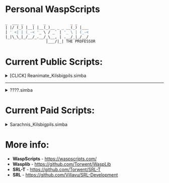 # Personal WaspScripts
 ```pascal
 _  ___ _    _    _           _ _
| |/ (_) |__| |__(_)__ _ _ __(_) |___
| ' <| | (_-< '_ \ / _` | '_ \ | (_-<
|_|\_\_|_/__/_.__/_\__, | .__/_|_/__/
                   |___/|_| THE PROFESSOR
 ```

# Current Public Scripts:
<details>
<summary>[CLICK] Reanimate_Kilsbigpils.simba</summary>
<br>
I recommend for you to watch this video before you use this script:<br> https://www.youtube.com/watch?v=2eP6WPHqPBk
 
## Features:
```
- Uses a Custom World Hopper Handler (**TLDR:** You can choose your desired world regions or you can use your own CUSTOM list):
  -- You can Enable/Disable World Hopping.
  -- You can Enable/Disable Total Level World Hopping.
  -- Regions: EU, NAEast, NAWest, AUS.
  -- Configurable CUSTOM World List.

- Automatically:
  -- Detects if the user has a anti-fire shield equiped to fight Ensouled Dragon Heads.
  -- Detects if the user is wearing a Serpentine helm to fight Ensouled Kalphite Heads.
     --- In case the user is not wearing it it will withdraw the Antipoison you specified in the settings.
  -- Uses the correct Prayer Protection if it's enabled in the settings.
     --- Make sure you have the required Prayer level to use Protect from Melee and/or Protect from Missile (if you don't it will also detect this).
  -- Detect most stuff that you might do wrong and stop the script, telling you what was the cause.
  -- Teleports to the bank you specified in the settings if your health is bellow 30%.

- [3] Supported Bank locations:
  -- Castle Wars, Ferox Enclave, Grand Exchange.

- [2] Supported Travel methods:
  -- Arceus Library and Fairy Ring (Requires Ardougne Cape 1..4);
    --- Automatically detects if you have Elite Lumbridge Diaries before using the Fairy Ring travel method.
      ---- You also require to have pre-purchased the fairy ring unlock. (Check the osrs wiki if you are unsure).

- You can Enable/Disable use of Food and/or Prayer pots.
  -- You can also specify what food to use and the amount.

- Experimental Summoning spot (Works best with 1 tile sized Monsters).

- For biger monsters it will use a different method of tile clicking to Summon the Ensouled Heads to avoid issues. (ONLY if ExperimentalSummonSpot is disable).

- You can make extra changes if you know what you are doing inside of the "Init" procedure. 
```
## Requirements:
```
- Start in one of the supported bank locations.
- Set EXP Bar to PRAYER ONLY. NOT TOTAL SKILLS (If you want accurate Exp/Hr reports).
- Have your equipment and weapon pre-equiped.
- Have your desired Ensouled Head in your bank.
- Have the Fairy ring near the altar unlock if using it (Search for it on reddit/youtube if needed).
- Have a Ring of Dueling if using the Castle Wars/Ferox Enclave bank, alternatively, a Ring of Wealth if using the Grand Exchange.
- Script Settings are located between:
{............-= [   -SETTINGS START-   ] =-............}
{.............-= [   -SETTINGS END-   ] =-.............}
- Instructions/Descriptions for each element is also present after each "//".
```

## Recommendation:
```
- Ferox is the best bank due to the Rejuv. Pool.
- If you are fighting something like Abyssal demons use the experimental spot. Gives the best results.
- Big monsters like Dragons and Kalphites might be a bit buggy due to their size.
- Check the official OSRS Wiki for more info:
https://oldschool.runescape.wiki/w/Pay-to-play_Prayer_training#Reanimating_ensouled_heads 
```

## Credits/Script Signature
```
 _  ___ _    _    _           _ _
| |/ (_) |__| |__(_)__ _ _ __(_) |___
| ' <| | (_-< '_ \ / _` | '_ \ | (_-<
|_|\_\_|_/__/_.__/_\__, | .__/_|_/__/
                   |___/|_| THE PROFESSOR
        Dark Altar Reanimate

            -[Credits]-
   @SimonK, @Skunkworks, @Student,
@Club XJ, @sebastiaan, @CanadianJames, @TazE

- A big thanks to all the amazing wasp devs who answered my #chat questions!
- Ty to SimonK for letting me rebuild/remake his old reanimate script!
- Ty to Majora for collecting the osrs world numbers per region.
- Ty to Unit for testing the script.
- Ty to Torwent and Olly for the procedure/function recommendations, specialy with the ferox pool.
```
</details>
<hr>
<details>
<summary>????.simba</summary>
 
## Easter Egg:
![alt text](https://cdn.discordapp.com/attachments/795609366270574603/1191089170484047992/image.png?ex=65b6a03b&is=65a42b3b&hm=e8013c78bb444683759ce75ec1c8841cf630b345688aff8a7eaa2e78d9fe41b8&)
</details>

# Current Paid Scripts:
<details>
<summary>Sarachnis_Kilsbigpils.simba</summary>
 
## Requirements:
```pascal
Hey Seb nice mole pet btw
```
</details>

# More info:
* <b>WaspScripts</b> - https://waspscripts.com/ <br>
* <b>Wasplib</b> - https://github.com/Torwent/WaspLib <br>
* <b>SRL-T</b> - https://github.com/Torwent/SRL-T <br>
* <b>SRL</b> - https://github.com/Villavu/SRL-Development <br>

